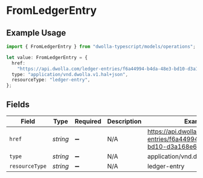# FromLedgerEntry

## Example Usage

```typescript
import { FromLedgerEntry } from "dwolla-typescript/models/operations";

let value: FromLedgerEntry = {
  href:
    "https://api.dwolla.com/ledger-entries/f6a44994-b4da-48e3-bd10-d3a168e6a77d",
  type: "application/vnd.dwolla.v1.hal+json",
  resourceType: "ledger-entry",
};
```

## Fields

| Field                                                                      | Type                                                                       | Required                                                                   | Description                                                                | Example                                                                    |
| -------------------------------------------------------------------------- | -------------------------------------------------------------------------- | -------------------------------------------------------------------------- | -------------------------------------------------------------------------- | -------------------------------------------------------------------------- |
| `href`                                                                     | *string*                                                                   | :heavy_minus_sign:                                                         | N/A                                                                        | https://api.dwolla.com/ledger-entries/f6a44994-b4da-48e3-bd10-d3a168e6a77d |
| `type`                                                                     | *string*                                                                   | :heavy_minus_sign:                                                         | N/A                                                                        | application/vnd.dwolla.v1.hal+json                                         |
| `resourceType`                                                             | *string*                                                                   | :heavy_minus_sign:                                                         | N/A                                                                        | ledger-entry                                                               |